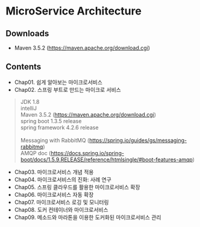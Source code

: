 # MicroService Architecture #

Downloads
-
- Maven 3.5.2 (https://maven.apache.org/download.cgi)


Contents
-
- Chap01. 쉽게 알아보는 마이크로서비스
- Chap02. 스프링 부트로 만드는 마이크로 서비스
>JDK 1.8<br />
intelliJ<br />
Maven 3.5.2 (https://maven.apache.org/download.cgi)<br />
spring boot 1.3.5 release<br />
spring framework 4.2.6 release<br /><br />
Messaging with RabbitMQ (https://spring.io/guides/gs/messaging-rabbitmq)<br />
AMQP doc (https://docs.spring.io/spring-boot/docs/1.5.9.RELEASE/reference/htmlsingle/#boot-features-amqp)

- Chap03. 마이크로서비스 개념 적용
- Chap04. 마이크로서비스의 진화: 사례 연구
- Chap05. 스프링 클라우드를 활용한 마이크로서비스 확장
- Chap06. 마이크로서비스 자동 확장
- Chap07. 마이크로서비스 로깅 및 모니터링
- Chap08. 도커 컨테이너와 마이크로서비스
- Chap09. 메소드와 마라톤을 이용한 도커화된 마이크로서비스 관리
